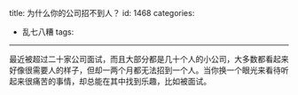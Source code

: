 title: 为什么你的公司招不到人？
id: 1468
categories:
  - 乱七八糟
tags:
---

最近被超过二十家公司面试，而且大部分都是几十个人的小公司，大多数都看起来好像很需要人的样子，但却一两个月都无法招到一个人。当你换一个眼光来看待听起来很痛苦的事情，却总能在其中找到乐趣，比如被面试。

&nbsp;